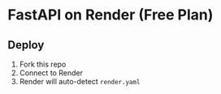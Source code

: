 # FastAPI on Render (Free Plan)

## Deploy
1. Fork this repo
2. Connect to Render
3. Render will auto-detect `render.yaml`
